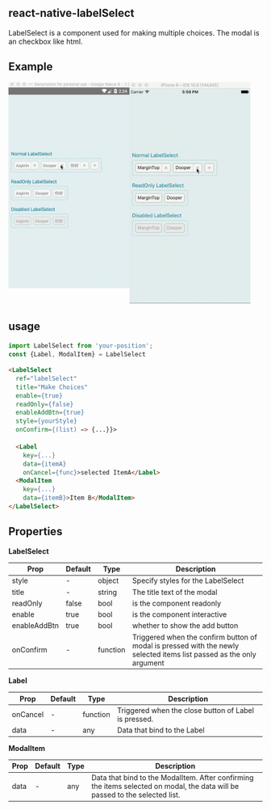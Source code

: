 ## react-native-labelSelect
LabelSelect is a component used for making multiple choices. The modal is an checkbox like html.

## Example
<a href="#android" id="android"><img src="./GIF/android.gif" align="left" width="240"/></a>

<a href="#ios" id="ios"><img src="./GIF/ios.gif" width="240"/></a>


## usage

```js
import LabelSelect from 'your-position';
const {Label, ModalItem} = LabelSelect
```

```html
<LabelSelect
  ref="labelSelect"
  title="Make Choices"
  enable={true}
  readOnly={false}
  enableAddBtn={true}
  style={yourStyle}
  onConfirm={(list) => {...}}>
  
  <Label
    key={...}
    data={itemA}
    onCancel={func}>selected ItemA</Label>
  <ModalItem
    key={...}
    data={itemB}>Item B</ModalItem>
</LabelSelect>

```

## Properties

**LabelSelect**

| Prop | Default | Type | Description |
| --- | --- | --- | --- |
| style | - | object | Specify styles for the LabelSelect |
| title | - | string | The title text of the modal |
| readOnly | false | bool | is the component readonly |
| enable | true | bool | is the component interactive  |
| enableAddBtn | true | bool | whether to show the add button |
| onConfirm | - | function | Triggered when the confirm button of modal is pressed with the newly selected items list passed as the only argument |


**Label**




| Prop | Default | Type | Description |
| --- | --- | --- | --- |
| onCancel | - | function | Triggered when the close button of Label is pressed. |
|data| -| any | Data that bind to the Label |

**ModalItem**




| Prop | Default | Type | Description |
| --- | --- | --- | --- |
| data | - | any | Data that bind to the ModalItem. After confirming the items selected on modal, the data will be passed to the selected list. |



